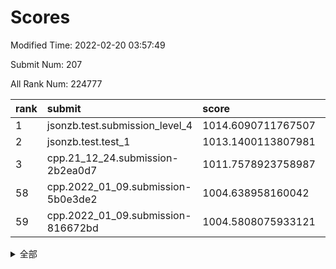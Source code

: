# Scores

Modified Time: 2022-02-20 03:57:49

Submit Num: 207

All Rank Num: 224777

| rank |               submit               |       score        |       sigma        | pk_num |
| :--- | :--------------------------------- | :----------------- | :----------------- | :----- |
| 1    | jsonzb.test.submission_level_4     | 1014.6090711767507 | 0.8088264765805459 | 4340   |
| 2    | jsonzb.test.test_1                 | 1013.1400113807981 | 0.8166122814562982 | 4341   |
| 3    | cpp.21_12_24.submission-2b2ea0d7   | 1011.7578923758987 | 0.7782561053693343 | 4348   |
| 58   | cpp.2022_01_09.submission-5b0e3de2 | 1004.638958160042  | 0.7127788159417054 | 4342   |
| 59   | cpp.2022_01_09.submission-816672bd | 1004.5808075933121 | 0.7253246310741042 | 4339   |


<details>
<summary>全部</summary>

| rank |                 submit                 |       score        |       sigma        | pk_num |
| :--- | :------------------------------------- | :----------------- | :----------------- | :----- |
| 1    | jsonzb.test.submission_level_4         | 1014.6090711767507 | 0.8088264765805459 | 4340   |
| 2    | jsonzb.test.test_1                     | 1013.1400113807981 | 0.8166122814562982 | 4341   |
| 3    | cpp.21_12_24.submission-2b2ea0d7       | 1011.7578923758987 | 0.7782561053693343 | 4348   |
| 4    | gobigger.level_3.submission_level_3_1  | 1011.6466870470674 | 0.7623173574536383 | 4342   |
| 5    | gobigger.level_3.submission_level_3_47 | 1011.5600718948729 | 0.7865302876125975 | 4343   |
| 6    | gobigger.level_3.submission_level_3_6  | 1011.5003706033531 | 0.7955526753098571 | 4342   |
| 7    | gobigger.level_3.submission_level_3_33 | 1011.4839068142406 | 0.7804351975203635 | 4340   |
| 8    | gobigger.level_3.submission_level_3_36 | 1011.3960718871476 | 0.7767421458831505 | 4346   |
| 9    | gobigger.level_3.submission_level_3_37 | 1011.1591683512147 | 0.7578138566820376 | 4341   |
| 10   | gobigger.level_3.submission_level_3_2  | 1011.1389143445109 | 0.7576182645310425 | 4345   |
| 11   | gobigger.level_3.submission_level_3_48 | 1011.0294015241562 | 0.7686548312455755 | 4346   |
| 12   | gobigger.level_3.submission_level_3_7  | 1010.8744680228417 | 0.7718293071264328 | 4347   |
| 13   | gobigger.level_3.submission_level_3_8  | 1010.8585283547692 | 0.7589064645541038 | 4341   |
| 14   | gobigger.level_3.submission_level_3_42 | 1010.8432585676709 | 0.7571762233181651 | 4338   |
| 15   | gobigger.level_3.submission_level_3_49 | 1010.8318546263206 | 0.7619798006009194 | 4340   |
| 16   | gobigger.level_3.submission_level_3_24 | 1010.7063798095797 | 0.7657008218657628 | 4337   |
| 17   | gobigger.level_3.submission_level_3_25 | 1010.4599862861351 | 0.7557802766281485 | 4351   |
| 18   | gobigger.level_3.submission_level_3_39 | 1010.3328780204073 | 0.7678767883096701 | 4347   |
| 19   | gobigger.level_3.submission_level_3_38 | 1010.3167005403185 | 0.7508502278789564 | 4342   |
| 20   | gobigger.level_3.submission_level_3_44 | 1010.2831140493853 | 0.7643480747592585 | 4341   |
| 21   | gobigger.level_3.submission_level_3_32 | 1010.2362944617602 | 0.7486851925591115 | 4347   |
| 22   | gobigger.level_3.submission_level_3_4  | 1010.1690523995096 | 0.7770755352395099 | 4348   |
| 23   | gobigger.level_3.submission_level_3_10 | 1009.9566867556833 | 0.7386817468873659 | 4340   |
| 24   | gobigger.level_3.submission_level_3_40 | 1009.9552499353778 | 0.7611630575868894 | 4348   |
| 25   | gobigger.level_3.submission_level_3_41 | 1009.8558968715159 | 0.7619787851520353 | 4343   |
| 26   | gobigger.level_3.submission_level_3_3  | 1009.8446927079248 | 0.7540934324920351 | 4340   |
| 27   | gobigger.level_3.submission_level_3_22 | 1009.7787980000719 | 0.7492569042412125 | 4342   |
| 28   | gobigger.level_3.submission_level_3_16 | 1009.7445303568095 | 0.7599342362993092 | 4343   |
| 29   | gobigger.level_3.submission_level_3_13 | 1009.6794080213618 | 0.7419533698685611 | 4346   |
| 30   | gobigger.level_3.submission_level_3_12 | 1009.6476846991079 | 0.7406742457505462 | 4343   |
| 31   | gobigger.level_3.submission_level_3_35 | 1009.5720158626733 | 0.7548438323283125 | 4344   |
| 32   | gobigger.level_3.submission_level_3_23 | 1009.5696616957866 | 0.759624944327828  | 4341   |
| 33   | gobigger.level_3.submission_level_3_11 | 1009.5497345212713 | 0.7329291096574471 | 4344   |
| 34   | gobigger.level_3.submission_level_3_45 | 1009.4900470571804 | 0.7469589818480871 | 4345   |
| 35   | gobigger.level_3.submission_level_3_31 | 1009.4614316044659 | 0.7476829660305438 | 4344   |
| 36   | gobigger.level_3.submission_level_3_46 | 1009.4454141537875 | 0.7612227250871487 | 4339   |
| 37   | gobigger.level_3.submission_level_3_19 | 1009.3429492490501 | 0.7738602402413626 | 4342   |
| 38   | gobigger.level_3.submission_level_3_5  | 1009.3033269331291 | 0.7620948374631199 | 4346   |
| 39   | gobigger.level_3.submission_level_3_28 | 1009.2832887804799 | 0.754013769552485  | 4336   |
| 40   | gobigger.level_3.submission_level_3_17 | 1009.2679516137903 | 0.7378877430680526 | 4342   |
| 41   | gobigger.level_3.submission_level_3_18 | 1009.1745010468949 | 0.7575857585781028 | 4345   |
| 42   | gobigger.level_3.submission_level_3_9  | 1009.167117348053  | 0.7484514086133113 | 4346   |
| 43   | gobigger.level_3.submission_level_3_21 | 1009.0618682270194 | 0.7734224411082423 | 4346   |
| 44   | gobigger.level_3.submission_level_3_26 | 1008.9885779849778 | 0.7454708576506203 | 4348   |
| 45   | gobigger.level_3.submission_level_3_15 | 1008.8937926216054 | 0.7510714330705374 | 4337   |
| 46   | gobigger.level_3.submission_level_3_27 | 1008.8189946438431 | 0.7562645081811236 | 4348   |
| 47   | gobigger.level_3.submission_level_3_34 | 1008.7670578002925 | 0.7546612302117734 | 4345   |
| 48   | gobigger.level_3.submission_level_3_0  | 1008.7527683007474 | 0.7656862883234682 | 4347   |
| 49   | gobigger.level_3.submission_level_3_30 | 1008.4437943679382 | 0.7381570090660076 | 4344   |
| 50   | gobigger.level_3.submission_level_3_14 | 1008.4128787393408 | 0.7493901103614619 | 4342   |
| 51   | gobigger.level_3.submission_level_3_43 | 1008.3329459594253 | 0.7424805708067255 | 4344   |
| 52   | gobigger.level_3.submission_level_3_29 | 1008.1672002668383 | 0.7517800843863247 | 4345   |
| 53   | gobigger.level_3.submission_level_3_20 | 1008.1645183070547 | 0.7488133764080264 | 4342   |
| 54   | gobigger.level_1.submission_level_1_29 | 1005.3300305110614 | 0.7181195841416468 | 4342   |
| 55   | gobigger.level_1.submission_level_1_15 | 1004.9073416272392 | 0.7124075945866502 | 4346   |
| 56   | gobigger.level_1.submission_level_1_43 | 1004.8478620351269 | 0.7129752449326833 | 4344   |
| 57   | gobigger.level_1.submission_level_1_47 | 1004.7506120634589 | 0.720696646575248  | 4342   |
| 58   | cpp.2022_01_09.submission-5b0e3de2     | 1004.638958160042  | 0.7127788159417054 | 4342   |
| 59   | cpp.2022_01_09.submission-816672bd     | 1004.5808075933121 | 0.7253246310741042 | 4339   |
| 60   | gobigger.level_1.submission_level_1_23 | 1004.4648636171638 | 0.7265524184516319 | 4343   |
| 61   | gobigger.level_1.submission_level_1_17 | 1004.4452924477279 | 0.7210017343992875 | 4344   |
| 62   | gobigger.level_1.submission_level_1_8  | 1004.3298462537616 | 0.7139578887257769 | 4349   |
| 63   | gobigger.level_1.submission_level_1_11 | 1004.2026866265904 | 0.7111197143429482 | 4345   |
| 64   | gobigger.level_1.submission_level_1_13 | 1004.1847284159177 | 0.7304725086042596 | 4347   |
| 65   | gobigger.level_1.submission_level_1_33 | 1004.1424505806522 | 0.719328750676789  | 4342   |
| 66   | gobigger.level_1.submission_level_1_34 | 1004.1209953045689 | 0.714255858233542  | 4342   |
| 67   | gobigger.level_1.submission_level_1_22 | 1004.0555174442051 | 0.7056299940541305 | 4340   |
| 68   | gobigger.level_1.submission_level_1_14 | 1004.0248177936247 | 0.721757665626418  | 4338   |
| 69   | gobigger.level_1.submission_level_1_35 | 1003.9635370460005 | 0.7194606885007021 | 4349   |
| 70   | gobigger.level_1.submission_level_1_36 | 1003.9608165282826 | 0.7057392127349282 | 4343   |
| 71   | gobigger.level_1.submission_level_1_9  | 1003.796283356418  | 0.7254005513555204 | 4347   |
| 72   | gobigger.level_1.submission_level_1_6  | 1003.7907094860275 | 0.7174828146496334 | 4341   |
| 73   | gobigger.level_1.submission_level_1_41 | 1003.7400279192517 | 0.7087585061364778 | 4344   |
| 74   | gobigger.level_1.submission_level_1_27 | 1003.7083677897087 | 0.7156837733444811 | 4337   |
| 75   | gobigger.level_1.submission_level_1_4  | 1003.7014896712044 | 0.7142020276600202 | 4340   |
| 76   | gobigger.level_1.submission_level_1_38 | 1003.6602796965822 | 0.7081827499922195 | 4346   |
| 77   | gobigger.level_1.submission_level_1_42 | 1003.6097977129057 | 0.7213147060171794 | 4345   |
| 78   | gobigger.level_1.submission_level_1_44 | 1003.4202101562929 | 0.7077970344327859 | 4346   |
| 79   | gobigger.level_1.submission_level_1_10 | 1003.3465132431968 | 0.7221656096422545 | 4344   |
| 80   | gobigger.level_1.submission_level_1_2  | 1003.3197052375633 | 0.7168603947907406 | 4346   |
| 81   | gobigger.level_1.submission_level_1_25 | 1003.2864139528089 | 0.7216462980063593 | 4349   |
| 82   | gobigger.level_1.submission_level_1_19 | 1003.2700967149863 | 0.7392782048251535 | 4344   |
| 83   | gobigger.level_1.submission_level_1_7  | 1003.2618581042562 | 0.7205176921669793 | 4345   |
| 84   | gobigger.level_1.submission_level_1_1  | 1003.2451484202136 | 0.7252642946328052 | 4342   |
| 85   | gobigger.level_1.submission_level_1_32 | 1003.2090907278373 | 0.7157815951430488 | 4342   |
| 86   | gobigger.level_1.submission_level_1_21 | 1003.2003074253225 | 0.7183595633519262 | 4345   |
| 87   | gobigger.level_1.submission_level_1_5  | 1003.0734951039033 | 0.7124798874294087 | 4346   |
| 88   | gobigger.level_1.submission_level_1_26 | 1003.0704535126735 | 0.7076608000834909 | 4343   |
| 89   | gobigger.level_1.submission_level_1_0  | 1003.0116454783978 | 0.7199141970041302 | 4347   |
| 90   | gobigger.level_1.submission_level_1_28 | 1002.9662754248279 | 0.7084289979575052 | 4344   |
| 91   | gobigger.level_1.submission_level_1_37 | 1002.8728980295317 | 0.7180782015334894 | 4341   |
| 92   | gobigger.level_1.submission_level_1_40 | 1002.8105570614673 | 0.703511775329768  | 4348   |
| 93   | gobigger.level_1.submission_level_1_45 | 1002.7902327987591 | 0.7171837893040497 | 4342   |
| 94   | gobigger.level_1.submission_level_1_20 | 1002.653214399115  | 0.7139872226664304 | 4348   |
| 95   | gobigger.level_1.submission_level_1_12 | 1002.5265720568362 | 0.7185654683696088 | 4342   |
| 96   | gobigger.level_1.submission_level_1_16 | 1002.5190355978053 | 0.7176969290225746 | 4339   |
| 97   | gobigger.level_1.submission_level_1_39 | 1002.4083445965816 | 0.7082851614352591 | 4342   |
| 98   | gobigger.level_1.submission_level_1_30 | 1002.1253575084997 | 0.7144058088079033 | 4342   |
| 99   | gobigger.level_1.submission_level_1_48 | 1002.1161971251901 | 0.7063757916085747 | 4342   |
| 100  | gobigger.level_1.submission_level_1_3  | 1002.0421800988056 | 0.7077285831014871 | 4345   |
| 101  | gobigger.level_1.submission_level_1_24 | 1001.9324996165161 | 0.7115858477194071 | 4343   |
| 102  | gobigger.level_1.submission_level_1_31 | 1001.891960286286  | 0.7103392261620657 | 4343   |
| 103  | gobigger.level_1.submission_level_1_46 | 1001.8760350595599 | 0.7037455291704853 | 4345   |
| 104  | gobigger.level_1.submission_level_1_49 | 1001.5910321250558 | 0.7082455717741113 | 4348   |
| 105  | gobigger.level_1.submission_level_1_18 | 1001.3864206340234 | 0.7097735417803893 | 4340   |
| 106  | gobigger.random.submission_random_21   | 998.0604021135266  | 0.7126471533928744 | 4341   |
| 107  | gobigger.random.submission_random_23   | 997.6796803867828  | 0.7064183337122676 | 4342   |
| 108  | gobigger.random.submission_random_32   | 997.3739406781343  | 0.708230663735232  | 4341   |
| 109  | gobigger.random.submission_random_33   | 997.0232489131034  | 0.708653837242298  | 4344   |
| 110  | gobigger.random.submission_random_10   | 996.770271986574   | 0.7136514336532345 | 4348   |
| 111  | gobigger.random.submission_random_28   | 996.7700916317185  | 0.7074420770989586 | 4344   |
| 112  | gobigger.random.submission_random_4    | 996.7687325230002  | 0.7180193451180403 | 4343   |
| 113  | gobigger.random.submission_random_40   | 996.5907746103138  | 0.7079044423199099 | 4344   |
| 114  | gobigger.random.submission_random_43   | 996.5576991852193  | 0.7042040102670355 | 4343   |
| 115  | gobigger.random.submission_random_42   | 996.5407852475056  | 0.7164587454119046 | 4342   |
| 116  | gobigger.random.submission_random_29   | 996.5164965155087  | 0.7092047335854965 | 4348   |
| 117  | gobigger.random.submission_random_17   | 996.5147200346405  | 0.6952787062740653 | 4348   |
| 118  | gobigger.random.submission_random_24   | 996.391777281059   | 0.7186201150620095 | 4345   |
| 119  | gobigger.random.submission_random_26   | 996.3885761999327  | 0.7147313154140186 | 4342   |
| 120  | gobigger.random.submission_random_5    | 996.3730013604152  | 0.7193313736965087 | 4346   |
| 121  | gobigger.random.submission_random_15   | 996.3682199290715  | 0.706760535485985  | 4346   |
| 122  | gobigger.random.submission_random_6    | 996.3558219360153  | 0.7081521985991116 | 4342   |
| 123  | gobigger.random.submission_random_8    | 996.3281361494312  | 0.7232885256156997 | 4345   |
| 124  | gobigger.random.submission_random_3    | 996.3154183307071  | 0.6980535717185017 | 4338   |
| 125  | gobigger.random.submission_random_1    | 996.1894504692825  | 0.7114130826482774 | 4342   |
| 126  | gobigger.random.submission_random_13   | 996.1644529137658  | 0.7171790390705822 | 4350   |
| 127  | gobigger.random.submission_random_12   | 996.1548901294974  | 0.7191738016284674 | 4348   |
| 128  | gobigger.random.submission_random_35   | 996.1152084138912  | 0.7106000562177542 | 4343   |
| 129  | gobigger.random.submission_random_25   | 996.1084344476599  | 0.7235278049578422 | 4348   |
| 130  | gobigger.random.submission_random_2    | 996.0504647421371  | 0.708836018442349  | 4344   |
| 131  | gobigger.random.submission_random_34   | 995.9645520466411  | 0.7027007579132156 | 4340   |
| 132  | gobigger.random.submission_random_31   | 995.8977662956023  | 0.7081986786065905 | 4341   |
| 133  | gobigger.random.submission_random_49   | 995.8210782668351  | 0.7229202273323367 | 4344   |
| 134  | gobigger.random.submission_random_30   | 995.807964965004   | 0.710208350998903  | 4344   |
| 135  | gobigger.random.submission_random_16   | 995.784171283426   | 0.7183217195377242 | 4346   |
| 136  | gobigger.random.submission_random_48   | 995.766897374331   | 0.7224268291719094 | 4341   |
| 137  | gobigger.random.submission_random_37   | 995.6896797564301  | 0.7012550949643979 | 4346   |
| 138  | gobigger.random.submission_random_47   | 995.6691078781506  | 0.7224367883638073 | 4347   |
| 139  | gobigger.random.submission_random_36   | 995.630482066151   | 0.7122842894046271 | 4344   |
| 140  | gobigger.random.submission_random_20   | 995.6217191634793  | 0.7155707090938342 | 4347   |
| 141  | gobigger.random.submission_random_44   | 995.6135737178072  | 0.7172842629652844 | 4347   |
| 142  | gobigger.random.submission_random_19   | 995.5691352713978  | 0.7204340692691644 | 4340   |
| 143  | gobigger.random.submission_random_38   | 995.5385691859569  | 0.7075028733054827 | 4343   |
| 144  | gobigger.random.submission_random_7    | 995.4741475855554  | 0.7193265183997736 | 4342   |
| 145  | gobigger.random.submission_random_14   | 995.4506409867058  | 0.7057633977248239 | 4349   |
| 146  | gobigger.random.submission_random_39   | 995.4405599952962  | 0.7163134753934304 | 4343   |
| 147  | gobigger.random.submission_random_11   | 995.4388055927479  | 0.7139386228700423 | 4343   |
| 148  | gobigger.random.submission_random_27   | 995.4205099095253  | 0.7255427967451618 | 4339   |
| 149  | gobigger.random.submission_random_41   | 995.3579305501883  | 0.7138091096976422 | 4342   |
| 150  | gobigger.random.submission_random_45   | 995.1115655408079  | 0.7079169296540596 | 4341   |
| 151  | gobigger.random.submission_random_22   | 995.0961235239595  | 0.7340722014502857 | 4346   |
| 152  | gobigger.random.submission_random_0    | 995.0377027189551  | 0.7235368558933762 | 4345   |
| 153  | gobigger.random.submission_random_18   | 994.9937090066907  | 0.7061449713494867 | 4342   |
| 154  | gobigger.random.submission_random_9    | 994.9504781164837  | 0.7167863632568438 | 4341   |
| 155  | gobigger.random.submission_random_46   | 994.896767812523   | 0.7166875268890376 | 4341   |
| 156  | gobigger.level_2.submission_level_2_20 | 994.1076720053471  | 0.757437156578593  | 4343   |
| 157  | gobigger.level_2.submission_level_2_11 | 994.0965693944833  | 0.7203663189433925 | 4347   |
| 158  | gobigger.level_2.submission_level_2_28 | 993.9263175163032  | 0.7196469010113457 | 4338   |
| 159  | gobigger.level_2.submission_level_2_17 | 993.7871576319403  | 0.7369699006422071 | 4343   |
| 160  | gobigger.level_2.submission_level_2_38 | 993.4671786586642  | 0.7492001115294821 | 4346   |
| 161  | gobigger.level_2.submission_level_2_2  | 993.3168357852683  | 0.7298573818853279 | 4341   |
| 162  | gobigger.level_2.submission_level_2_37 | 993.2890616452208  | 0.7329378909603996 | 4343   |
| 163  | gobigger.level_2.submission_level_2_47 | 993.0525102616766  | 0.7422207482927728 | 4342   |
| 164  | gobigger.level_2.submission_level_2_13 | 992.9926480765022  | 0.7433616614196787 | 4337   |
| 165  | gobigger.level_2.submission_level_2_43 | 992.9334554472143  | 0.7479611741780996 | 4338   |
| 166  | gobigger.level_2.submission_level_2_10 | 992.8806813515533  | 0.7427491223885226 | 4343   |
| 167  | gobigger.level_2.submission_level_2_34 | 992.87566425619    | 0.7308571661722257 | 4343   |
| 168  | gobigger.level_2.submission_level_2_24 | 992.8200321398571  | 0.7381548677420765 | 4342   |
| 169  | gobigger.level_2.submission_level_2_30 | 992.8141447620883  | 0.7539715675896083 | 4338   |
| 170  | gobigger.level_2.submission_level_2_49 | 992.5502626496298  | 0.7591608736071092 | 4347   |
| 171  | gobigger.level_2.submission_level_2_22 | 992.5335698138138  | 0.747954903601902  | 4341   |
| 172  | gobigger.level_2.submission_level_2_36 | 992.322054310724   | 0.7483492385127143 | 4342   |
| 173  | gobigger.level_2.submission_level_2_31 | 992.285561212939   | 0.7361389292278869 | 4344   |
| 174  | gobigger.level_2.submission_level_2_44 | 992.2598044449394  | 0.7510663960253029 | 4338   |
| 175  | gobigger.level_2.submission_level_2_27 | 992.2330446037     | 0.737063670018803  | 4342   |
| 176  | gobigger.level_2.submission_level_2_4  | 992.1895481586783  | 0.7415604053909839 | 4346   |
| 177  | gobigger.level_2.submission_level_2_26 | 992.1886887533516  | 0.744983091233786  | 4339   |
| 178  | gobigger.level_2.submission_level_2_19 | 992.0971176268837  | 0.741898433879381  | 4347   |
| 179  | gobigger.level_2.submission_level_2_46 | 992.047764010297   | 0.7380365641083507 | 4349   |
| 180  | gobigger.level_2.submission_level_2_7  | 992.0182479403292  | 0.7540561122527948 | 4349   |
| 181  | gobigger.level_2.submission_level_2_6  | 991.9887835017507  | 0.7456732854836704 | 4342   |
| 182  | gobigger.level_2.submission_level_2_35 | 991.9306869973954  | 0.7344806599105762 | 4350   |
| 183  | gobigger.level_2.submission_level_2_23 | 991.8847351647395  | 0.7328028975464437 | 4347   |
| 184  | gobigger.level_2.submission_level_2_0  | 991.788737186299   | 0.7422836608845722 | 4345   |
| 185  | gobigger.level_2.submission_level_2_15 | 991.787730768496   | 0.7482845045970474 | 4343   |
| 186  | gobigger.level_2.submission_level_2_8  | 991.7681473084954  | 0.7314520692312618 | 4343   |
| 187  | gobigger.level_2.submission_level_2_42 | 991.7675802823     | 0.7430920370560072 | 4346   |
| 188  | gobigger.level_2.submission_level_2_33 | 991.5755167940765  | 0.7481336575750517 | 4343   |
| 189  | gobigger.level_2.submission_level_2_3  | 991.5487987930109  | 0.7493810269009915 | 4345   |
| 190  | gobigger.level_2.submission_level_2_39 | 991.3823860930449  | 0.7570620917388812 | 4346   |
| 191  | gobigger.level_2.submission_level_2_1  | 991.1931838325573  | 0.7553941094129717 | 4339   |
| 192  | gobigger.level_2.submission_level_2_14 | 991.1921126460488  | 0.7583070433661139 | 4344   |
| 193  | gobigger.level_2.submission_level_2_32 | 991.1845138103873  | 0.7699520868656622 | 4345   |
| 194  | gobigger.level_2.submission_level_2_16 | 991.1585280200244  | 0.7727516428998563 | 4341   |
| 195  | gobigger.level_2.submission_level_2_5  | 991.1188710728017  | 0.7689605396402855 | 4347   |
| 196  | gobigger.level_2.submission_level_2_40 | 991.1182730809725  | 0.7458004322017298 | 4341   |
| 197  | gobigger.level_2.submission_level_2_18 | 991.0646401159278  | 0.7634681211923726 | 4340   |
| 198  | gobigger.level_2.submission_level_2_48 | 991.0217975704927  | 0.7871599275728864 | 4347   |
| 199  | gobigger.level_2.submission_level_2_12 | 990.7914679982264  | 0.7707498147731561 | 4344   |
| 200  | gobigger.level_2.submission_level_2_9  | 990.7806477174158  | 0.7485838635865971 | 4341   |
| 201  | gobigger.level_2.submission_level_2_21 | 990.7241435830676  | 0.7646123865897778 | 4347   |
| 202  | gobigger.level_2.submission_level_2_29 | 990.3894021522046  | 0.7504242096572491 | 4340   |
| 203  | gobigger.level_2.submission_level_2_25 | 990.2911873784628  | 0.7640197633567811 | 4345   |
| 204  | gobigger.level_2.submission_level_2_41 | 990.279008636386   | 0.7780959997144801 | 4341   |
| 205  | gobigger.level_2.submission_level_2_45 | 990.0174225644446  | 0.7779221233999919 | 4344   |
| 206  | gobigger.none.submission_none_0        | 978.0503180113658  | 1.3087133088790925 | 4341   |
| 207  | gobigger.none.submission_none_1        | 977.7760087338758  | 1.2946533259420012 | 4345   |

</details>